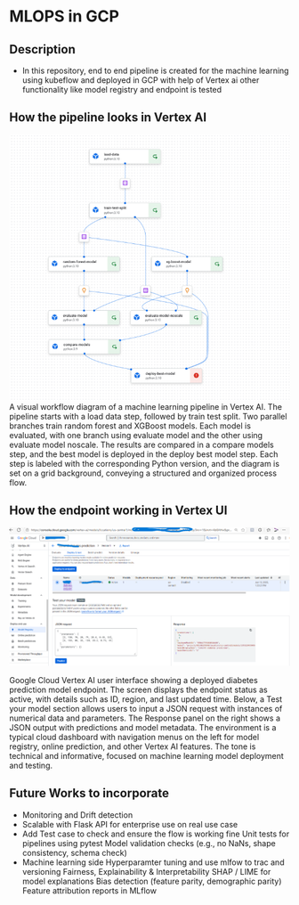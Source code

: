 # MLOPS in GCP 
## Description

 - In this repository, end to end pipeline is created for the machine learning using kubeflow and deployed in GCP with help of Vertex ai other functionality like model registry and endpoint is tested
## How the pipeline looks in Vertex AI 

   ![Pipeline](Pictures/vertex-pipeline.png)
A visual workflow diagram of a machine learning pipeline in Vertex AI. The pipeline starts with a load data step, followed by train test split. Two parallel branches train random forest and XGBoost models. Each model is evaluated, with one branch using evaluate model and the other using evaluate model noscale. The results are compared in a compare models step, and the best model is deployed in the deploy best model step. Each step is labeled with the corresponding Python version, and the diagram is set on a grid background, conveying a structured and organized process flow.


   
## How the endpoint working in Vertex UI 
   ![Endpoint](Pictures/EndPoint-prediction.png)
    
Google Cloud Vertex AI user interface showing a deployed diabetes prediction model endpoint. The screen displays the endpoint status as active, with details such as ID, region, and last updated time. Below, a Test your model section allows users to input a JSON request with instances of numerical data and parameters. The Response panel on the right shows a JSON output with predictions and model metadata. The environment is a typical cloud dashboard with navigation menus on the left for model registry, online prediction, and other Vertex AI features. The tone is technical and informative, focused on machine learning model deployment and testing.

## Future Works to incorporate 
   - Monitoring and Drift detection 
   - Scalable with Flask API for enterprise use on real use case
   - Add Test case to check and ensure the flow is working fine 
         Unit tests for pipelines using pytest
         Model validation checks (e.g., no NaNs, shape consistency, schema check)
   - Machine learning side 
         Hyperparamter tuning and use mlfow to trac and versioning 
         Fairness, Explainability & Interpretability
            SHAP / LIME for model explanations
            Bias detection (feature parity, demographic parity)
            Feature attribution reports in MLflow
    
